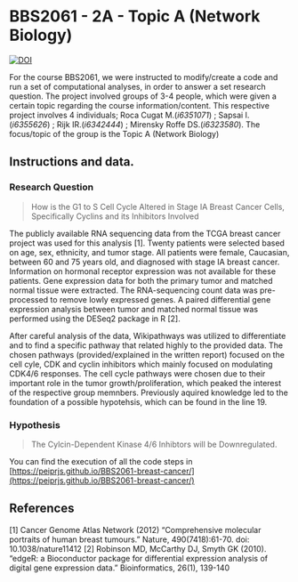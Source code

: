 # BBS2061 - 2A - Topic A (Network Biology) 


[![DOI](https://zenodo.org/badge/DOI/10.5281/zenodo.15769675.svg)](https://doi.org/10.5281/zenodo.15769675)

For the course BBS2061, we were instructed to modify/create a code and run a set of computational analyses, in order to answer a set research question. 
The project involved groups of 3-4 people, which were given a certain topic regarding the course information/content. 
This respective project involves 4 individuals; Roca Cugat M.(*i6351071*) ; Sapsai I.(*i6355626*) ; Rijk IR.(*i6342444*) ; Mirensky Roffe DS.(*i6323580*).
The focus/topic of the group is the Topic A (Network Biology)

## Instructions and data. 

### Research Question
> How is the G1 to S Cell Cycle Altered in Stage IA Breast Cancer Cells, Specifically Cyclins and its Inhibitors Involved

The publicly available RNA sequencing data from the TCGA breast cancer project was used for this analysis [1]. Twenty patients were selected based on age, sex, ethnicity, and tumor stage. All patients were female, Caucasian, between 60 and 75 years old, and diagnosed with stage IA breast cancer. Information on hormonal receptor expression was not available for these patients. Gene expression data for both the primary tumor and matched normal tissue were extracted. The RNA-sequencing count data was pre-processed to remove lowly expressed genes. A paired differential gene expression analysis between tumor and matched normal tissue was performed using the DESeq2 package in R [2].

After careful analysis of the data, Wikipathways was utilized to differentiate and to find a specific pathway that related highly to the provided data. 
The chosen pathways (provided/explained in the written report) focused on the cell cyle, CDK and cyclin inhibitors which mainly focused on modulating CDK4/6 responses. 
The cell cycle pathways were chosen due to their important role in the tumor growth/proliferation, which peaked the interest of the respective group memnbers. 
Previously aquired knowledge led to the foundation of a possible hypotehsis, which can be found in the line 19. 

### Hypothesis
> The Cylcin-Dependent Kinase 4/6 Inhibtors will be Downregulated. 

You can find the execution of all the code steps in [https://peiprjs.github.io/BBS2061-breast-cancer/](https://peiprjs.github.io/BBS2061-breast-cancer/)

## References
[1] Cancer Genome Atlas Network (2012) “Comprehensive molecular portraits of human breast tumours.” Nature, 490(7418):61-70. doi: 10.1038/nature11412
[2] Robinson MD, McCarthy DJ, Smyth GK (2010). “edgeR: a Bioconductor package for differential expression analysis of digital gene expression data.” Bioinformatics, 26(1), 139-140

